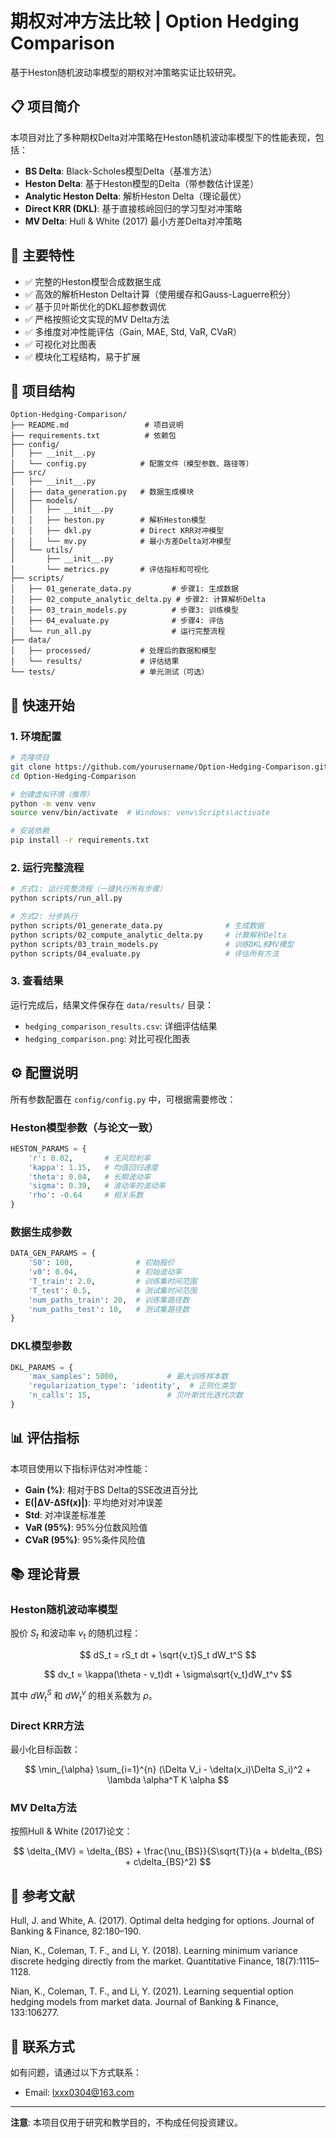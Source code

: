 # 期权对冲方法比较 | Option Hedging Comparison

基于Heston随机波动率模型的期权对冲策略实证比较研究。

## 📋 项目简介

本项目对比了多种期权Delta对冲策略在Heston随机波动率模型下的性能表现，包括：

- **BS Delta**: Black-Scholes模型Delta（基准方法）
- **Heston Delta**: 基于Heston模型的Delta（带参数估计误差）
- **Analytic Heston Delta**: 解析Heston Delta（理论最优）
- **Direct KRR (DKL)**: 基于直接核岭回归的学习型对冲策略
- **MV Delta**: Hull & White (2017) 最小方差Delta对冲策略

## 🎯 主要特性

- ✅ 完整的Heston模型合成数据生成
- ✅ 高效的解析Heston Delta计算（使用缓存和Gauss-Laguerre积分）
- ✅ 基于贝叶斯优化的DKL超参数调优
- ✅ 严格按照论文实现的MV Delta方法
- ✅ 多维度对冲性能评估（Gain, MAE, Std, VaR, CVaR）
- ✅ 可视化对比图表
- ✅ 模块化工程结构，易于扩展

## 📁 项目结构

```
Option-Hedging-Comparison/
├── README.md                 # 项目说明
├── requirements.txt          # 依赖包
├── config/
│   ├── __init__.py
│   └── config.py            # 配置文件（模型参数、路径等）
├── src/
│   ├── __init__.py
│   ├── data_generation.py   # 数据生成模块
│   ├── models/
│   │   ├── __init__.py
│   │   ├── heston.py        # 解析Heston模型
│   │   ├── dkl.py           # Direct KRR对冲模型
│   │   └── mv.py            # 最小方差Delta对冲模型
│   └── utils/
│       ├── __init__.py
│       └── metrics.py       # 评估指标和可视化
├── scripts/
│   ├── 01_generate_data.py         # 步骤1: 生成数据
│   ├── 02_compute_analytic_delta.py # 步骤2: 计算解析Delta
│   ├── 03_train_models.py          # 步骤3: 训练模型
│   ├── 04_evaluate.py              # 步骤4: 评估
│   └── run_all.py                  # 运行完整流程
├── data/
│   ├── processed/           # 处理后的数据和模型
│   └── results/             # 评估结果
└── tests/                   # 单元测试（可选）
```

## 🚀 快速开始

### 1. 环境配置

```bash
# 克隆项目
git clone https://github.com/yourusername/Option-Hedging-Comparison.git
cd Option-Hedging-Comparison

# 创建虚拟环境（推荐）
python -m venv venv
source venv/bin/activate  # Windows: venv\Scripts\activate

# 安装依赖
pip install -r requirements.txt
```

### 2. 运行完整流程

```bash
# 方式1: 运行完整流程（一键执行所有步骤）
python scripts/run_all.py

# 方式2: 分步执行
python scripts/01_generate_data.py              # 生成数据
python scripts/02_compute_analytic_delta.py     # 计算解析Delta
python scripts/03_train_models.py               # 训练DKL和MV模型
python scripts/04_evaluate.py                   # 评估所有方法
```

### 3. 查看结果

运行完成后，结果文件保存在 `data/results/` 目录：

- `hedging_comparison_results.csv`: 详细评估结果
- `hedging_comparison.png`: 对比可视化图表

## ⚙️ 配置说明

所有参数配置在 `config/config.py` 中，可根据需要修改：

### Heston模型参数（与论文一致）

```python
HESTON_PARAMS = {
    'r': 0.02,       # 无风险利率
    'kappa': 1.15,   # 均值回归速度
    'theta': 0.04,   # 长期波动率
    'sigma': 0.39,   # 波动率的波动率
    'rho': -0.64     # 相关系数
}
```

### 数据生成参数

```python
DATA_GEN_PARAMS = {
    'S0': 100,              # 初始股价
    'v0': 0.04,             # 初始波动率
    'T_train': 2.0,         # 训练集时间范围
    'T_test': 0.5,          # 测试集时间范围
    'num_paths_train': 20,  # 训练集路径数
    'num_paths_test': 10,   # 测试集路径数
}
```

### DKL模型参数

```python
DKL_PARAMS = {
    'max_samples': 5000,           # 最大训练样本数
    'regularization_type': 'identity',  # 正则化类型
    'n_calls': 15,                 # 贝叶斯优化迭代次数
}
```

## 📊 评估指标

本项目使用以下指标评估对冲性能：

- **Gain (%)**: 相对于BS Delta的SSE改进百分比
- **E(|ΔV-ΔSf(x)|)**: 平均绝对对冲误差
- **Std**: 对冲误差标准差
- **VaR (95%)**: 95%分位数风险值
- **CVaR (95%)**: 95%条件风险值

## 📚 理论背景

### Heston随机波动率模型

股价 $S_t$ 和波动率 $v_t$ 的随机过程：

$$
dS_t = rS_t dt + \sqrt{v_t}S_t dW_t^S
$$

$$
dv_t = \kappa(\theta - v_t)dt + \sigma\sqrt{v_t}dW_t^v
$$

其中 $dW_t^S$ 和 $dW_t^v$ 的相关系数为 $\rho$。

### Direct KRR方法

最小化目标函数：

$$
\min_{\alpha} \sum_{i=1}^{n} (\Delta V_i - \delta(x_i)\Delta S_i)^2 + \lambda \alpha^T K \alpha
$$

### MV Delta方法

按照Hull & White (2017)论文：

$$
\delta_{MV} = \delta_{BS} + \frac{\nu_{BS}}{S\sqrt{T}}(a + b\delta_{BS} + c\delta_{BS}^2)
$$

## 📖 参考文献

Hull, J. and White, A. (2017). Optimal delta hedging for options. Journal of Banking & Finance, 82:180–190.

Nian, K., Coleman, T. F., and Li, Y. (2018). Learning minimum variance discrete hedging directly from the market. Quantitative Finance, 18(7):1115–1128.

Nian, K., Coleman, T. F., and Li, Y. (2021). Learning sequential option hedging models from market data. Journal of Banking & Finance, 133:106277.

## 📧 联系方式

如有问题，请通过以下方式联系：
- Email: lxxx0304@163.com

---

**注意**: 本项目仅用于研究和教学目的，不构成任何投资建议。

